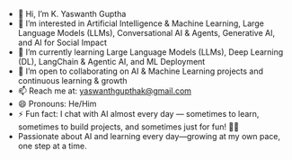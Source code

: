 - 👋 Hi, I’m K. Yaswanth Guptha
- 👀 I’m interested in Artificial Intelligence & Machine Learning, Large Language Models (LLMs), Conversational AI & Agents, Generative AI, and AI for Social Impact
- 🌱 I’m currently learning Large Language Models (LLMs), Deep Learning (DL), LangChain & Agentic AI, and ML Deployment
- 💞️ I’m open to collaborating on AI & Machine Learning projects and continuous learning & growth
- 📫 Reach me at: yaswanthgupthak@gmail.com
- 😄 Pronouns: He/Him
- ⚡ Fun fact: I chat with AI almost every day — sometimes to learn, sometimes to build projects, and sometimes just for fun! 🤖💬
- Passionate about AI and learning every day—growing at my own pace, one step at a time.

<!---
Yaseanth2005/Yaseanth2005 is a ✨ special ✨ repository because its `README.md` (this file) appears on your GitHub profile.
You can click the Preview link to take a look at your changes.
--->
